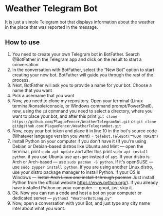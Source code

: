 # Weather Telegram Bot
It is just a simple Telegram bot that displays information about the weather in the place that was reported in the message. 

## How to use
1. You need to create your own Telegram bot in BotFather. Search @BotFather in the Telegram app and click on the result to start a conversation
2. In the conversation with BotFather, select the “New Bot” option to start creating your new bot. BotFather will guide you through the rest of the process.
3. Next, BotFather will ask you to provide a name for your bot. Choose a name that you want
4. Pick a username that you want
5. Now, you need to clone my repository. Open your terminal (Linux terminal/konsole/console, or Windows command prompt/PowerShell), now, using the `cd` command you need to select a directory, where you want to place your bot, and after this print `git clone https://github.com/PlagueFencer/WeatherTelegramBot.git` or `git clone git@github.com:PlagueFencer/WeatherTelegramBot.git`
6. Now, copy your bot token and place it in line 10 in the bot's source code (Whatever language version you want) = `telebot.TeleBot("YOUR TOKEN")`
7. Install Python on your computer if you don't have it (If you're using Debian or Debian-based distros like Ubuntu and Mint — open the terminal, print `sudo apt update` and after this print `sudo apt install python`, if you use Ubuntu use `apt-get` instead of `apt`. If your distro is Arch or Arch-based — use `sudo pacman -S python`. If it's openSUSE — use `sudo zypper install python`. If you are using another Linux distro, use your distro package manager to install Python. If your OS is Windows — ~~Install Arch Linux and install it through pacman~~ Just install Python from the official website https://www.python.org/). If you already have installed Python on your computer — good, just skip it.
8. Ok. Now you can run a code and host a bot on your computer or dedicated server — `python3 "WeatherBotLang.py"`
9. Now, open a conversation with your Bot, and just type any city name intel about what you want. 

